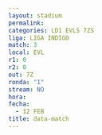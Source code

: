 ```yaml
---
layout: stadium
permalink: 
categories: LD1 EVLS 7ZS
liga: LIGA INDIGO
match: 3
local: EVL
r1: 0
r2: 0
out: 7Z
ronda: "1"
stream: NO
hora: 
fecha:
  - 12 FEB
title: data-match
---
```

